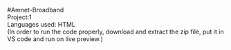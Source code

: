 #Amnet-Broadband
<br>
Project:1
<br>
Languages used: HTML
<br>
(In order to run the code properly, download and extract the zip file, put it in VS code and run on live preview.)

